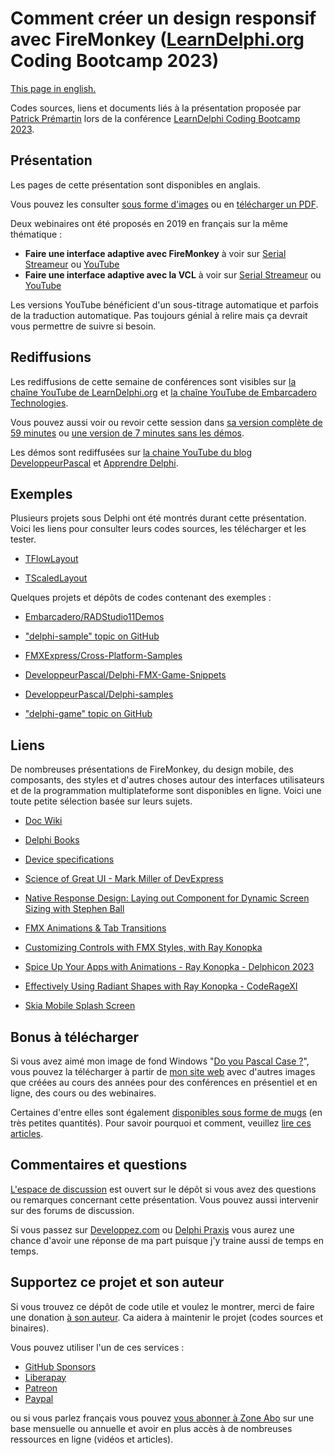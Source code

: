 # Comment créer un design responsif avec FireMonkey ([LearnDelphi.org](https://learndelphi.org) Coding Bootcamp 2023)

[This page in english.](README.md)

Codes sources, liens et documents liés à la présentation proposée par [Patrick Prémartin](https://fr.gravatar.com/patrickpremartinfr) lors de la conférence [LearnDelphi Coding Bootcamp 2023](https://learndelphi.org/coding-bootcamp-2023/).

## Présentation

Les pages de cette présentation sont disponibles en anglais.

Vous pouvez les consulter [sous forme d'images](./slides) ou en [télécharger un PDF](HowToCreateAResponsiveDesignInAFireMonkeyApplication-202308.pdf).

Deux webinaires ont été proposés en 2019 en français sur la même thématique :
* **Faire une interface adaptive avec FireMonkey** à voir sur [Serial Streameur](https://serialstreameur.fr/webinaire-20190528.php) ou [YouTube](https://youtu.be/-t0ki__TcrU)
* **Faire une interface adaptive avec la VCL** à voir sur [Serial Streameur](https://serialstreameur.fr/webinaire-20190625.php) ou [YouTube](https://youtu.be/BE6rjsXHOI8)

Les versions YouTube bénéficient d'un sous-titrage automatique et parfois de la traduction automatique. Pas toujours génial à relire mais ça devrait vous permettre de suivre si besoin.

## Rediffusions

Les rediffusions de cette semaine de conférences sont visibles sur [la chaîne YouTube de LearnDelphi.org](https://www.youtube.com/@LearnDelphi) et [la chaîne YouTube de Embarcadero Technologies](https://www.youtube.com/@EmbarcaderoTech).

Vous pouvez aussi voir ou revoir cette session dans [sa version complète de 59 minutes](https://serialstreameur.fr/how-to-create-a-responsive-design-in-a-firemonkey-application-coding-bootcamp-2023.html) ou [une version de 7 minutes sans les démos](https://serialstreameur.fr/how-to-create-a-responsive-design-in-a-firemonkey-application-short-version.html).

Les démos sont rediffusées sur [la chaine YouTube du blog DeveloppeurPascal](https://www.youtube.com/@DeveloppeurPascal) et [Apprendre Delphi](https://apprendre-delphi.fr/coding-bootcamp-2023.html).

## Exemples

Plusieurs projets sous Delphi ont été montrés durant cette présentation. Voici les liens pour consulter leurs codes sources, les télécharger et les tester.

* [TFlowLayout](./sample-TFlowLayout)

* [TScaledLayout](./sample-TScaledLayout)

Quelques projets et dépôts de codes contenant des exemples :

* [Embarcadero/RADStudio11Demos](https://github.com/Embarcadero/RADStudio11Demos)

* ["delphi-sample" topic on GitHub](https://github.com/topics/delphi-sample)

* [FMXExpress/Cross-Platform-Samples](https://github.com/FMXExpress/Cross-Platform-Samples)

* [DeveloppeurPascal/Delphi-FMX-Game-Snippets](https://github.com/DeveloppeurPascal/Delphi-FMX-Game-Snippets)

* [DeveloppeurPascal/Delphi-samples](https://github.com/DeveloppeurPascal/Delphi-samples)

* ["delphi-game" topic on GitHub](https://github.com/topics/delphi-game)

## Liens

De nombreuses présentations de FireMonkey, du design mobile, des composants, des styles et d'autres choses autour des interfaces utilisateurs et de la programmation multiplateforme sont disponibles en ligne. Voici une toute petite sélection basée sur leurs sujets.

* [Doc Wiki](https://docwiki.embarcadero.com)

* [Delphi Books](https://delphi-books.com)

* [Device specifications](https://www.devicespecifications.com)

* [Science of Great UI - Mark Miller of DevExpress](https://youtu.be/CSj8Hb5OEQU)

* [Native Response Design: Laying out Component for Dynamic Screen Sizing with Stephen Ball](https://youtu.be/0pTm8oB_260)

* [FMX Animations & Tab Transitions](https://youtu.be/btUbZTvW2B0)

* [Customizing Controls with FMX Styles, with Ray Konopka](https://youtu.be/j9XxM7W94p4)

* [Spice Up Your Apps with Animations - Ray Konopka - Delphicon 2023](https://youtu.be/-wan1AgdfAE)

* [Effectively Using Radiant Shapes with Ray Konopka - CodeRageXI](https://youtu.be/Fa3fNS0AJRo)

* [Skia Mobile Splash Screen](https://youtu.be/NYlg0HlaV3c)

## Bonus à télécharger

Si vous avez aimé mon image de fond Windows "[Do you Pascal Case ?](https://www.dropbox.com/s/q0ozh2hvjjh3w37/RADStudio-PascalCase-1920x1080.jpg?dl=1)", vous pouvez la télécharger à partir de [mon site web](https://developpeur-pascal.fr/les-fonds-d-ecran.html) avec d'autres images que créées au cours des années pour des conférences en présentiel et en ligne, des cours ou des webinaires.

Certaines d'entre elles sont également [disponibles sous forme de mugs](https://www.leshopdeludo.fr/326-goodies) (en très petites quantités). Pour savoir pourquoi et comment, veuillez [lire ces articles](https://developpeur-pascal.fr/goodies.html).

## Commentaires et questions

[L'espace de discussion](https://github.com/DeveloppeurPascal/DCB2023-Responsive-Design-With-FireMonkey/discussions) est ouvert sur le dépôt si vous avez des questions ou remarques concernant cette présentation. Vous pouvez aussi intervenir sur des forums de discussion.

Si vous passez sur [Developpez.com](https://www.developpez.net/forums/f15/environnements-developpement/delphi/) ou [Delphi Praxis](https://en.delphipraxis.net) vous aurez une chance d'avoir une réponse de ma part puisque j'y traine aussi de temps en temps.

## Supportez ce projet et son auteur

Si vous trouvez ce dépôt de code utile et voulez le montrer, merci de faire une donation [à son auteur](https://github.com/DeveloppeurPascal). Ca aidera à maintenir le projet (codes sources et binaires).

Vous pouvez utiliser l'un de ces services :

* [GitHub Sponsors](https://github.com/sponsors/DeveloppeurPascal)
* [Liberapay](https://liberapay.com/PatrickPremartin)
* [Patreon](https://www.patreon.com/patrickpremartin)
* [Paypal](https://www.paypal.com/paypalme/patrickpremartin)

ou si vous parlez français vous pouvez [vous abonner à Zone Abo](https://zone-abo.fr/nos-abonnements.php) sur une base mensuelle ou annuelle et avoir en plus accès à de nombreuses ressources en ligne (vidéos et articles).
